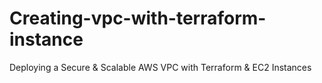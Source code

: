 # Creating-vpc-with-terraform-instance
Deploying a Secure &amp; Scalable AWS VPC with Terraform &amp; EC2 Instances
